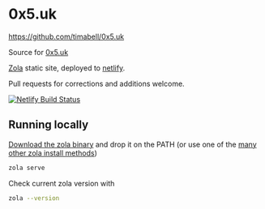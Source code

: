 # 0x5.uk

<https://github.com/timabell/0x5.uk>

Source for [0x5.uk](https://0x5.uk)

[Zola](https://www.getzola.org/) static site, deployed to [netlify](https://www.netlify.com/).

Pull requests for corrections and additions welcome.

[![Netlify Build Status](https://api.netlify.com/api/v1/badges/f58f67bc-9d9a-4103-ba33-f454cf947705/deploy-status)](https://app.netlify.com/projects/0x5uk/deploys)

## Running locally

[Download the zola binary](https://github.com/getzola/zola/releases/latest) and drop it on the PATH (or use one of the [many other zola install methods](https://www.getzola.org/documentation/getting-started/installation/))

```sh
zola serve
```

Check current zola version with

```sh
zola --version
```
